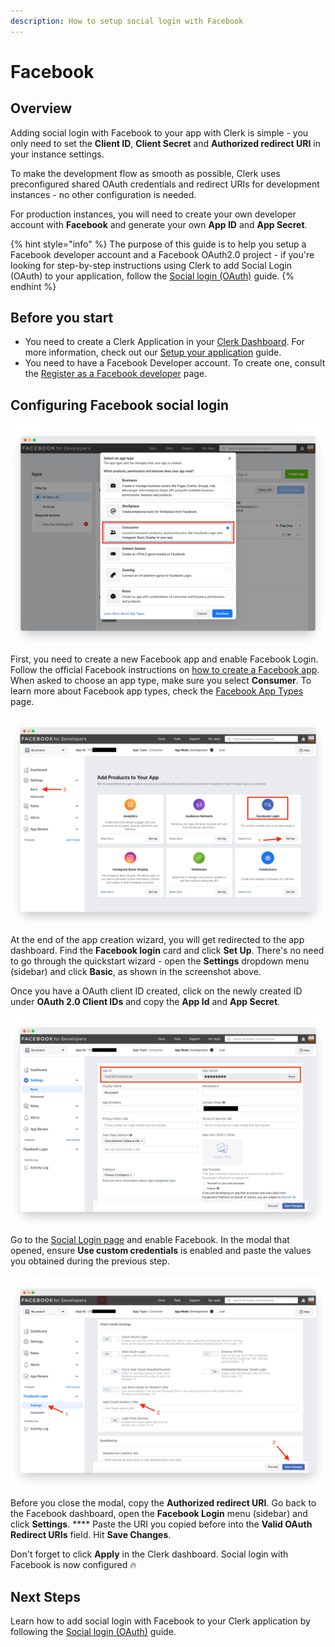 ```yaml
---
description: How to setup social login with Facebook
---
```


# Facebook

## Overview

Adding social login with Facebook to your app with Clerk is simple - you only need to set the **Client ID**, **Client Secret** and **Authorized redirect URI** in your instance settings.

To make the development flow as smooth as possible, Clerk uses preconfigured shared OAuth credentials and redirect URIs for development instances - no other configuration is needed.

For production instances, you will need to create your own developer account with **Facebook** and generate your own **App ID** and **App Secret**.

{% hint style="info" %}
The purpose of this guide is to help you setup a Facebook developer account and a Facebook OAuth2.0 project - if you're looking for step-by-step instructions using Clerk to add Social Login (OAuth) to your application, follow the [Social login (OAuth)](broken-reference) guide.
{% endhint %}

## Before you start

* You need to create a Clerk Application in your [Clerk Dashboard](https://dashboard.clerk.dev). For more information, check out our [Setup your application](broken-reference) guide.
* You need to have a Facebook Developer account. To create one, consult the [Register as a Facebook developer](https://developers.facebook.com/docs/development/register) page.

## Configuring Facebook social login

![Creating a Facebook App](../../.gitbook/assets/screely-1628400578955.png)

First, you need to create a new Facebook app and enable Facebook Login. Follow the official Facebook instructions on [how to create a Facebook app](https://developers.facebook.com/docs/development/create-an-app). When asked to choose an app type, make sure you select **Consumer**. To learn more about Facebook app types, check the [Facebook App Types](https://developers.facebook.com/docs/development/create-an-app/app-dashboard/app-types) page.

![Enabling Facebook Login for your app](../../.gitbook/assets/screely-1628401421226.png)

At the end of the app creation wizard, you will get redirected to the app dashboard. Find the **Facebook login** card and click **Set Up**. There's no need to go through the quickstart wizard - open the **Settings** dropdown menu (sidebar) and click **Basic**, as shown in the screenshot above.

Once you have a OAuth client ID created, click on the newly created ID under **OAuth 2.0 Client IDs** and copy the **App Id** and **App Secret**.

![Retrieving the App ID and App Secret](../../.gitbook/assets/screely-1628401739107.png)

Go to the [Social Login page](https://dashboard.clerk.dev/last-active?path=authentication/social) and enable Facebook. In the modal that opened, ensure **Use custom credentials** is enabled and paste the values you obtained during the previous step.

![Adding the Valid OAuth Redirect URI](../../.gitbook/assets/screely-1628402032599.png)

Before you close the modal, copy the **Authorized redirect URI**. Go back to the Facebook dashboard, open the **Facebook Login** menu (sidebar) and click **Settings**. \*\*\*\* Paste the URI you copied before into the **Valid OAuth Redirect URIs** field. Hit **Save Changes**.

Don't forget to click **Apply** in the Clerk dashboard. Social login with Facebook is now configured 🔥

## Next Steps

Learn how to add social login with Facebook to your Clerk application by following the [Social login (OAuth)](broken-reference) guide.
